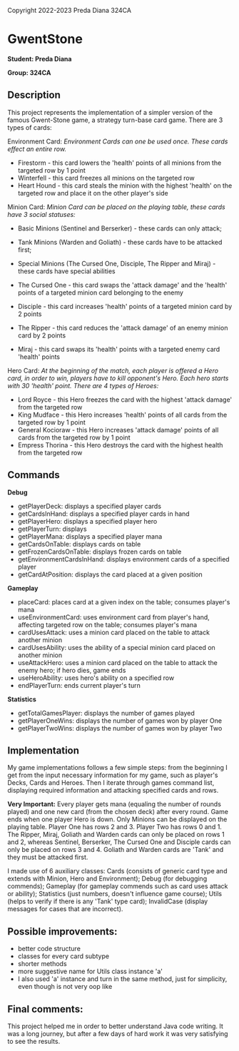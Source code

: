 Copyright 2022-2023 Preda Diana 324CA

# GwentStone

**Student: Preda Diana**

**Group: 324CA**

## Description

This project represents the implementation of a simpler version of the famous Gwent-Stone game,
a strategy turn-base card game. There are 3 types of cards:

Environment Card: *Environment Cards can one be used once. These cards effect an entire row.*


* Firestorm - this card lowers the 'health' points of all minions from the targeted row by 1 point
* Winterfell - this card freezes all minions on the targeted row
* Heart Hound - this card steals the minion with the highest 'health' on the targeted row and place it on the
  other player's side

Minion Card: *Minion Card can be placed on the playing table, these cards have 3 social statuses:*

* Basic Minions (Sentinel and Berserker) - these cards can only attack;
* Tank Minions (Warden and Goliath) - these cards have to be attacked first;
* Special Minions (The Cursed One, Disciple, The Ripper and Miraj) - these cards have special abilities

* The Cursed One - this card swaps the 'attack damage' and the 'health' points of a targeted minion card
  belonging to the enemy
* Disciple - this card increases 'health' points of a targeted minion card by 2 points
* The Ripper - this card reduces the 'attack damage' of an enemy minion card by 2 points
* Miraj - this card swaps its 'health' points with a targeted enemy card 'health' points


Hero Card: *At the beginning of the match, each player is offered a Hero card, in order to win, players have to
kill opponent's Hero. Each hero starts with 30 'health' point. There are 4 types of Heroes:*

* Lord Royce - this Hero freezes the card with the highest 'attack damage' from the targeted row
* King Mudface - this Hero increases 'health' points of all cards from the targeted row by 1 point
* General Kocioraw - this Hero increases 'attack damage' points of all cards from the targeted row by 1 point
* Empress Thorina - this Hero destroys the card with the highest health from the targeted row

## Commands

**Debug**
- getPlayerDeck: displays a specified player cards
- getCardsInHand: displays a specified player cards in hand
- getPlayerHero: displays a specified player hero
- getPlayerTurn: displays
- getPlayerMana: displays a specified player mana
- getCardsOnTable: displays cards on table
- getFrozenCardsOnTable: displays frozen cards on table
- getEnvironmentCardsInHand: displays environment cards of a specified player
- getCardAtPosition: displays the card placed at a given position

**Gameplay**
- placeCard: places card at a given index on the table; consumes player's mana
- useEnvironmentCard: uses environment card from player's hand, affecting targeted row on the table;
  consumes player's mana
- cardUsesAttack: uses a minion card placed on the table to attack another minion
- cardUsesAbility: uses the ability of a special minion card placed on another minion
- useAttackHero: uses a minion card placed on the table to attack the enemy hero; if hero dies, game ends
- useHeroAbility: uses hero's ability on a specified row
- endPlayerTurn: ends current player's turn

**Statistics**
- getTotalGamesPlayer: displays the number of games played
- getPlayerOneWins: displays the number of games won by player One
- getPlayerTwoWins: displays the number of games won by player Two

## Implementation

My game implementations follows a few simple steps: from the beginning I get from the
input necessary information for my game, such as player's Decks, Cards and Heroes. Then I iterate
through games command list, displaying required information and attacking specified cards and rows.

**Very Important:** Every player gets mana (equaling the number of rounds played) and one new card
(from the chosen deck) after every round. Game ends when one player Hero is down. Only Minions can
be displayed on the playing table. Player One has rows 2 and 3. Player Two has rows 0 and 1.
The Ripper, Miraj, Goliath and Warden cards can only be placed on rows 1 and 2, whereas Sentinel,
Berserker, The Cursed One and Disciple cards can only be placed on rows 3 and 4. Goliath and Warden
cards are 'Tank' and they must be attacked first.

I made use of 6 auxiliary classes: Cards (consists of generic card type and extends with Minion,
Hero and Environment); Debug (for debugging commends); Gameplay (for gameplay commends such as card
uses attack or ability); Statistics (just numbers, doesn't influence game course); Utils (helps
to verify if there is any 'Tank' type card); InvalidCase (display messages for cases that are incorrect).

## Possible improvements:
- better code structure
- classes for every card subtype
- shorter methods
- more suggestive name for Utils class instance 'a'
- I also used 'a' instance and turn in the same method, just for simplicity,
even though is not very oop like

## Final comments:
This project helped me in order to better understand Java code writing. It was a long journey,
but after a few days of hard work it was very satisfying to see the results.



